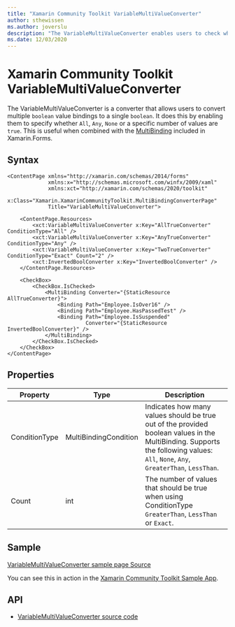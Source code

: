 ```yaml
---
title: "Xamarin Community Toolkit VariableMultiValueConverter"
author: sthewissen
ms.author: joverslu
description: "The VariableMultiValueConverter enables users to check whether or not multiple boolean binding values are true."
ms.date: 12/03/2020
---
```


# Xamarin Community Toolkit VariableMultiValueConverter

The VariableMultiValueConverter is a converter that allows users to convert multiple `boolean` value bindings to a single `boolean`. It does this by enabling them to specify whether `All`, `Any`, `None` or a specific number of values are `true`. This is useful when combined with the [MultiBinding](/xamarin/xamarin-forms/app-fundamentals/data-binding/multibinding) included in Xamarin.Forms.

## Syntax

```xaml
<ContentPage xmlns="http://xamarin.com/schemas/2014/forms"
             xmlns:x="http://schemas.microsoft.com/winfx/2009/xaml"
             xmlns:xct="http://xamarin.com/schemas/2020/toolkit"
             x:Class="Xamarin.XamarinCommunityToolkit.MultiBindingConverterPage"
             Title="VariableMultiValueConverter">

    <ContentPage.Resources>
        <xct:VariableMultiValueConverter x:Key="AllTrueConverter" ConditionType="All" />
        <xct:VariableMultiValueConverter x:Key="AnyTrueConverter" ConditionType="Any" />
        <xct:VariableMultiValueConverter x:Key="TwoTrueConverter" ConditionType="Exact" Count="2" />
        <xct:InvertedBoolConverter x:Key="InvertedBoolConverter" />
    </ContentPage.Resources>

    <CheckBox>
        <CheckBox.IsChecked>
            <MultiBinding Converter="{StaticResource AllTrueConverter}">
                <Binding Path="Employee.IsOver16" />
                <Binding Path="Employee.HasPassedTest" />
                <Binding Path="Employee.IsSuspended"
                         Converter="{StaticResource InvertedBoolConverter}" />
            </MultiBinding>
        </CheckBox.IsChecked>
    </CheckBox>
</ContentPage>  
```

## Properties

|Property  |Type  |Description  |
|---------|---------|---------|
| ConditionType | MultiBindingCondition | Indicates how many values should be true out of the provided boolean values in the MultiBinding. Supports the following values: `All`, `None`, `Any`, `GreaterThan`, `LessThan`. |
| Count | int | The number of values that should be true when using ConditionType `GreaterThan`, `LessThan` or `Exact`. |

## Sample

[VariableMultiValueConverter sample page Source](https://github.com/xamarin/XamarinCommunityToolkit/blob/main/samples/XCT.Sample/Pages/Converters/VariableMultiValueConverterPage.xaml)

You can see this in action in the [Xamarin Community Toolkit Sample App](https://github.com/xamarin/XamarinCommunityToolkit).

## API

* [VariableMultiValueConverter source code](https://github.com/xamarin/XamarinCommunityToolkit/blob/main/src/CommunityToolkit/Xamarin.CommunityToolkit/Converters/VariableMultiValueConverter.shared.cs)
